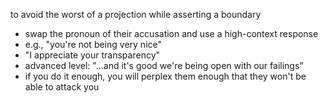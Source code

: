 
to avoid the worst of a projection while asserting a boundary
- swap the pronoun of their accusation and use a high-context response
- e.g., "you're not being very nice" 
- "I appreciate your transparency"
- advanced level: "...and it's good we're being open with our failings"
- if you do it enough, you will perplex them enough that they won't be able to attack you
